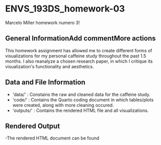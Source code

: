 # ENVS_193DS_homework-03
Marcelo Miller homework numero 3!

## General InformationAdd commentMore actions
This homework assignment has allowed me to create different forms of visualizations for my personal caffeine study throughout the past 1.5 months. I also reanalyze a chosen research paper, in which I critique its visualization's functionality and aesthetics. 

## Data and File Information
- 'data/' : Constains the raw and cleaned data for the caffeine study.
- 'code/' : Contains the Quarto coding document in which tables/plots were created, along with more cleaning occured.
- 'outputs/' : Contains the rendered HTML file and all visualizations.

## Rendered Output
-The rendered HTML document can be found